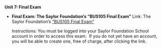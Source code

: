 **Unit 7: Final Exam** <span id="7"></span> 
-   **Final Exam: The Saylor Foundation’s “BUS105 Final Exam”**
    Link: The Saylor Foundation’s [“BUS105 Final
    Exam”](http://school.saylor.org/mod/quiz/view.php?id=1164)  
      
     Instructions: You must be logged into your Saylor Foundation School
    account in order to access this exam.  If you do not yet have an
    account, you will be able to create one, free of charge, after
    clicking the link. 


